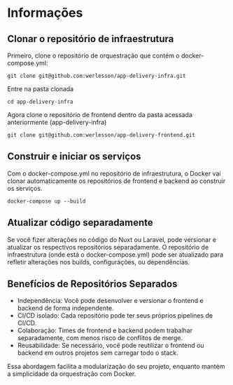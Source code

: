 # Informações

## Clonar o repositório de infraestrutura

Primeiro, clone o repositório de orquestração que contém o docker-compose.yml:

```
git clone git@github.com:werlesson/app-delivery-infra.git
```

Entre na pasta clonada

```
cd app-delivery-infra
```

Agora clone o repositório de frontend dentro da pasta acessada anteriormente (app-delivery-infra)

```
git clone git@github.com:werlesson/app-delivery-frontend.git
```

## Construir e iniciar os serviços

Com o docker-compose.yml no repositório de infraestrutura, o Docker vai clonar automaticamente os repositórios de frontend e backend ao construir os serviços.

```
docker-compose up --build
```

## Atualizar código separadamente

Se você fizer alterações no código do Nuxt ou Laravel, pode versionar e atualizar os respectivos repositórios separadamente. O repositório de infraestrutura (onde está o docker-compose.yml) pode ser atualizado para refletir alterações nos builds, configurações, ou dependências.

## Benefícios de Repositórios Separados

- Independência: Você pode desenvolver e versionar o frontend e backend de forma independente.
- CI/CD isolado: Cada repositório pode ter seus próprios pipelines de CI/CD.
- Colaboração: Times de frontend e backend podem trabalhar separadamente, com menos risco de conflitos de merge.
- Reusabilidade: Se necessário, você pode reutilizar o frontend ou backend em outros projetos sem carregar todo o stack.

Essa abordagem facilita a modularização do seu projeto, enquanto mantém a simplicidade da orquestração com Docker.
